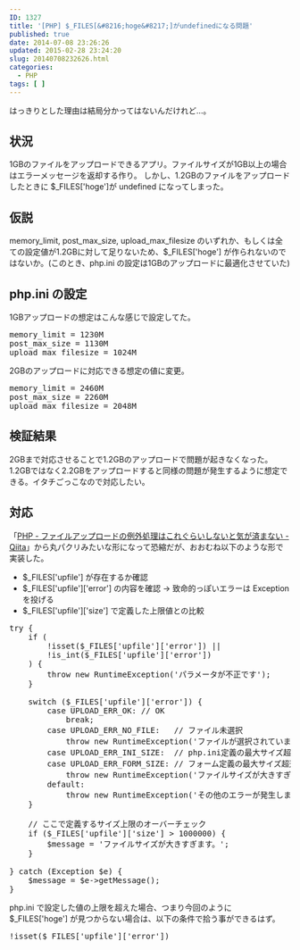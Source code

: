 ```yaml
---
ID: 1327
title: '[PHP] $_FILES[&#8216;hoge&#8217;]がundefinedになる問題'
published: true
date: 2014-07-08 23:26:26
updated: 2015-02-28 23:24:20
slug: 20140708232626.html
categories:
  - PHP
tags: [ ]
---
```

はっきりとした理由は結局分かってはないんだけれど…。
<!--more-->
<h2>状況</h2>
1GBのファイルをアップロードできるアプリ。ファイルサイズが1GB以上の場合はエラーメッセージを返却する作り。
しかし、1.2GBのファイルをアップロードしたときに $_FILES['hoge']が undefined になってしまった。

<h2>仮説</h2>
memory_limit, post_max_size, upload_max_filesize のいずれか、もしくは全ての設定値が1.2GBに対して足りないため、$_FILES['hoge'] が作られないのではないか。(このとき、php.ini の設定は1GBのアップロードに最適化させていた)

<h2>php.ini の設定</h2>
1GBアップロードの想定はこんな感じで設定してた。
<pre>memory_limit = 1230M
post_max_size = 1130M
upload_max_filesize = 1024M
</pre>

2GBのアップロードに対応できる想定の値に変更。
<pre>memory_limit = 2460M
post_max_size = 2260M
upload_max_filesize = 2048M</pre>

<h2>検証結果</h2>
2GBまで対応させることで1.2GBのアップロードで問題が起きなくなった。
1.2GBではなく2.2GBをアップロードすると同様の問題が発生するように想定できる。イタチごっこなので対応したい。

<h2>対応</h2>
「<a href="http://qiita.com/mpyw/items/939964377766a54d4682" target="_blank">PHP - ファイルアップロードの例外処理はこれぐらいしないと気が済まない - Qiita</a>」から丸パクリみたいな形になって恐縮だが、おおむね以下のような形で実装した。

<ul>
<li>$_FILES['upfile'] が存在するか確認</li>
<li>$_FILES['upfile']['error'] の内容を確認
→ 致命的っぽいエラーは Exception を投げる</li>
<li>$_FILES['upfile']['size'] で定義した上限値との比較</li>
</ul>

<pre class="prettyprint linenums lang-php">try {
    if (
        !isset($_FILES['upfile']['error']) ||
        !is_int($_FILES['upfile']['error'])
    ) {
        throw new RuntimeException('パラメータが不正です');
    }

    switch ($_FILES['upfile']['error']) {
        case UPLOAD_ERR_OK: // OK
            break;
        case UPLOAD_ERR_NO_FILE:   // ファイル未選択
            throw new RuntimeException('ファイルが選択されていません');
        case UPLOAD_ERR_INI_SIZE:  // php.ini定義の最大サイズ超過
        case UPLOAD_ERR_FORM_SIZE: // フォーム定義の最大サイズ超過
            throw new RuntimeException('ファイルサイズが大きすぎます');
        default:
            throw new RuntimeException('その他のエラーが発生しました');
    }

    // ここで定義するサイズ上限のオーバーチェック
    if ($_FILES['upfile']['size'] > 1000000) {
        $message = 'ファイルサイズが大きすぎます。';
    }

} catch (Exception $e) {
    $message = $e->getMessage();
}
</pre>

php.ini で設定した値の上限を超えた場合、つまり今回のように $_FILES['hoge'] が見つからない場合は、以下の条件で拾う事ができるはず。
<pre>!isset($_FILES['upfile']['error'])</pre>